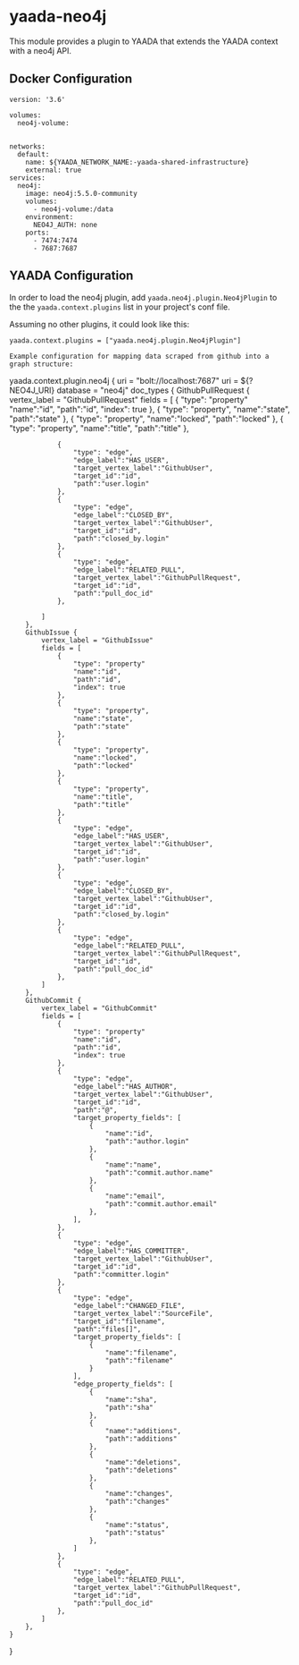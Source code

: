 # yaada-neo4j

This module provides a plugin to YAADA that extends the YAADA context with a neo4j API.


## Docker Configuration

```
version: '3.6'

volumes:
  neo4j-volume:


networks:
  default:
    name: ${YAADA_NETWORK_NAME:-yaada-shared-infrastructure}
    external: true
services:
  neo4j:
    image: neo4j:5.5.0-community
    volumes:
      - neo4j-volume:/data
    environment:
      NEO4J_AUTH: none
    ports:
      - 7474:7474
      - 7687:7687
```

## YAADA Configuration

In order to load the neo4j plugin, add `yaada.neo4j.plugin.Neo4jPlugin` to the the `yaada.context.plugins` list in your project's conf file.

Assuming no other plugins, it could look like this:
```
yaada.context.plugins = ["yaada.neo4j.plugin.Neo4jPlugin"]

Example configuration for mapping data scraped from github into a graph structure:

```
yaada.context.plugin.neo4j {
    uri = "bolt://localhost:7687"
    uri = ${?NEO4J_URI}
    database = "neo4j"
    doc_types {
        GithubPullRequest {
            vertex_label = "GithubPullRequest"
            fields = [
                {
                    "type": "property"
                    "name":"id",
                    "path":"id",
                    "index": true
                },
                {
                    "type": "property",
                    "name":"state",
                    "path":"state"
                },
                {
                    "type": "property",
                    "name":"locked",
                    "path":"locked"
                },
                {
                    "type": "property",
                    "name":"title",
                    "path":"title"
                },

                {
                    "type": "edge",
                    "edge_label":"HAS_USER",
                    "target_vertex_label":"GithubUser",
                    "target_id":"id",
                    "path":"user.login"
                },
                {
                    "type": "edge",
                    "edge_label":"CLOSED_BY",
                    "target_vertex_label":"GithubUser",
                    "target_id":"id",
                    "path":"closed_by.login"
                },
                {
                    "type": "edge",
                    "edge_label":"RELATED_PULL",
                    "target_vertex_label":"GithubPullRequest",
                    "target_id":"id",
                    "path":"pull_doc_id"
                },

            ]
        },
        GithubIssue {
            vertex_label = "GithubIssue"
            fields = [
                {
                    "type": "property"
                    "name":"id",
                    "path":"id",
                    "index": true
                },
                {
                    "type": "property",
                    "name":"state",
                    "path":"state"
                },
                {
                    "type": "property",
                    "name":"locked",
                    "path":"locked"
                },
                {
                    "type": "property",
                    "name":"title",
                    "path":"title"
                },
                {
                    "type": "edge",
                    "edge_label":"HAS_USER",
                    "target_vertex_label":"GithubUser",
                    "target_id":"id",
                    "path":"user.login"
                },
                {
                    "type": "edge",
                    "edge_label":"CLOSED_BY",
                    "target_vertex_label":"GithubUser",
                    "target_id":"id",
                    "path":"closed_by.login"
                },
                {
                    "type": "edge",
                    "edge_label":"RELATED_PULL",
                    "target_vertex_label":"GithubPullRequest",
                    "target_id":"id",
                    "path":"pull_doc_id"
                },
            ]
        },
        GithubCommit {
            vertex_label = "GithubCommit"
            fields = [
                {
                    "type": "property"
                    "name":"id",
                    "path":"id",
                    "index": true
                },
                {
                    "type": "edge",
                    "edge_label":"HAS_AUTHOR",
                    "target_vertex_label":"GithubUser",
                    "target_id":"id",
                    "path":"@",
                    "target_property_fields": [
                        {
                            "name":"id",
                            "path":"author.login"
                        },
                        {
                            "name":"name",
                            "path":"commit.author.name"
                        },
                        {
                            "name":"email",
                            "path":"commit.author.email"
                        },
                    ],
                },
                {
                    "type": "edge",
                    "edge_label":"HAS_COMMITTER",
                    "target_vertex_label":"GithubUser",
                    "target_id":"id",
                    "path":"committer.login"
                },
                {
                    "type": "edge",
                    "edge_label":"CHANGED_FILE",
                    "target_vertex_label":"SourceFile",
                    "target_id":"filename",
                    "path":"files[]",
                    "target_property_fields": [
                        {
                            "name":"filename",
                            "path":"filename"
                        }
                    ],
                    "edge_property_fields": [
                        {
                            "name":"sha",
                            "path":"sha"
                        },
                        {
                            "name":"additions",
                            "path":"additions"
                        },
                        {
                            "name":"deletions",
                            "path":"deletions"
                        },
                        {
                            "name":"changes",
                            "path":"changes"
                        },
                        {
                            "name":"status",
                            "path":"status"
                        },
                    ]
                },
                {
                    "type": "edge",
                    "edge_label":"RELATED_PULL",
                    "target_vertex_label":"GithubPullRequest",
                    "target_id":"id",
                    "path":"pull_doc_id"
                },
            ]
        },
    }
}
```